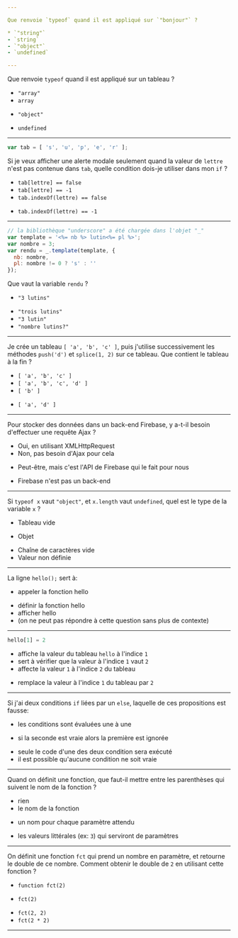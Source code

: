 ```yaml
---

Que renvoie `typeof` quand il est appliqué sur `"bonjour"` ?

* `"string"`
- `string`
- `"object"`
- `undefined`

---
```


Que renvoie `typeof` quand il est appliqué sur un tableau ?

- `"array"`
- `array`
* `"object"`
- `undefined`

---

```js
var tab = [ 's', 'u', 'p', 'e', 'r' ];
```

Si je veux afficher une alerte modale seulement quand la valeur de `lettre` n'est pas contenue dans `tab`, quelle condition dois-je utiliser dans mon `if` ?

- `tab[lettre] == false`
- `tab[lettre] == -1`
- `tab.indexOf(lettre) == false`
* `tab.indexOf(lettre) == -1`

---

```js
// la bibliothèque "underscore" a été chargée dans l'objet "_"
var template = '<%= nb %> lutin<%= pl %>';
var nombre = 3;
var rendu = _.template(template, {
  nb: nombre,
  pl: nombre != 0 ? 's' : ''
});
```

Que vaut la variable `rendu` ?

* `"3 lutins"`
- `"trois lutins"`
- `"3 lutin"`
- `"nombre lutins?"`

---

Je crée un tableau `[ 'a', 'b', 'c' ]`, puis j'utilise successivement les méthodes `push('d')` et `splice(1, 2)` sur ce tableau. Que contient le tableau à la fin ?

- `[ 'a', 'b', 'c' ]`
- `[ 'a', 'b', 'c', 'd' ]`
- `[ 'b' ]`
* `[ 'a', 'd' ]`

---

Pour stocker des données dans un back-end Firebase, y a-t-il besoin d'effectuer une requête Ajax ?

- Oui, en utilisant XMLHttpRequest
- Non, pas besoin d'Ajax pour cela
* Peut-être, mais c'est l'API de Firebase qui le fait pour nous
- Firebase n'est pas un back-end

---

Si `typeof x` vaut `"object"`, et `x.length` vaut `undefined`, quel est le type de la variable `x` ?

- Tableau vide
* Objet
- Chaîne de caractères vide
- Valeur non définie

---

La ligne `hello();` sert à:

* appeler la fonction hello
- définir la fonction hello
- afficher hello
- (on ne peut pas répondre à cette question sans plus de contexte)

---

```js
hello[1] = 2
```

- affiche la valeur du tableau `hello` à l'indice `1`
- sert à vérifier que la valeur à l'indice `1` vaut `2`
- affecte la valeur `1` à l'indice `2` du tableau
* remplace la valeur à l'indice `1` du tableau par `2`

---

Si j'ai deux conditions `if` liées par un `else`, laquelle de ces propositions est fausse:

- les conditions sont évaluées une à une
* si la seconde est vraie alors la première est ignorée
- seule le code d'une des deux condition sera exécuté
- il est possible qu'aucune condition ne soit vraie

---

Quand on définit une fonction, que faut-il mettre entre les parenthèses qui suivent le nom de la fonction ?

- rien
- le nom de la fonction
* un nom pour chaque paramètre attendu
- les valeurs littérales (ex: `3`) qui serviront de paramètres

---

On définit une fonction `fct` qui prend un nombre en paramètre, et retourne le double de ce nombre. Comment obtenir le double de `2` en utilisant cette fonction ?

- `function fct(2)`
* `fct(2)`
- `fct(2, 2)`
- `fct(2 * 2)`

---
